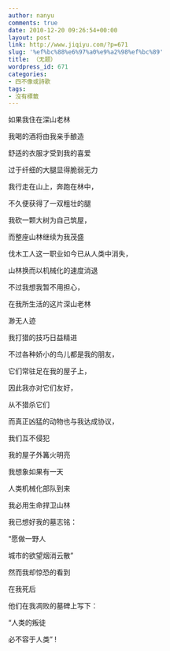 ```yaml
---
author: nanyu
comments: true
date: 2010-12-20 09:26:54+00:00
layout: post
link: http://www.jiqiyu.com/?p=671
slug: '%ef%bc%88%e6%97%a0%e9%a2%98%ef%bc%89'
title: （无题）
wordpress_id: 671
categories:
- 四不像或詩歌
tags:
- 沒有標籤
---
```



如果我住在深山老林  

我喝的酒将由我亲手酿造  

舒适的衣服才受到我的喜爱  

过于纤细的大腿显得脆弱无力






我行走在山上，奔跑在林中，  

不久便获得了一双粗壮的腿  

我砍一颗大树为自己筑屋，  

而整座山林继续为我茂盛  

伐木工人这一职业如今已从人类中消失，  

山林换而以机械化的速度消退  

不过我想我暂不用担心，  

在我所生活的这片深山老林  

渺无人迹






我打猎的技巧日益精进  

不过各种娇小的鸟儿都是我的朋友，  

它们常驻足在我的屋子上，  

因此我亦对它们友好，  

从不猎杀它们  

而真正凶猛的动物也与我达成协议，  

我们互不侵犯  

我的屋子外篝火明亮






我想象如果有一天  

人类机械化部队到来  

我必用生命捍卫山林  

我已想好我的墓志铭：






“愿做一野人  

城市的欲望烟消云散”






然而我却惊恐的看到  

在我死后  

他们在我凋败的墓碑上写下：






“人类的叛徒  

必不容于人类”
!

